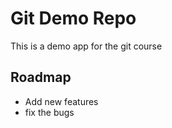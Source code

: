# Git Demo Repo
This is a demo app for the git course

## Roadmap
* Add new features
* fix the bugs

